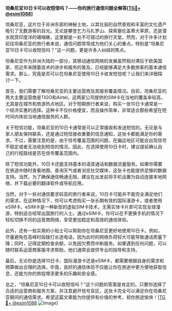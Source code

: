 **坦桑尼亚10日卡可以收短信吗？——你的旅行通信问题全解答[[TG💪+ @esim1088](https://t.me/s/esim1088)]**

坦桑尼亚，这片位于非洲东部的神秘土地，以其壮丽的自然景观和丰富的文化遗产吸引了无数游客的目光。无论是攀登乞力马扎罗山、探索塞伦盖蒂大草原，还是潜水观赏印度洋的珊瑚礁，这里都是一处不可错过的旅行天堂。然而，对于许多计划前往坦桑尼亚的旅行者来说，通信问题常常成为他们关心的重点。特别是“坦桑尼亚10日卡可以收短信吗？”这一问题，更是许多人纠结的焦点。

坦桑尼亚作为非洲大陆的一部分，其移动通信网络的发展虽然相对滞后于欧美国家，但近年来随着技术的进步和服务的普及，已经能够满足大多数旅客的基本通信需求。那么，究竟是否可以在坦桑尼亚使用10日卡收发短信呢？让我们来详细探讨一下。

首先，我们需要了解坦桑尼亚的主要运营商及其服务覆盖情况。目前，坦桑尼亚的两大主要运营商是TIGO和Airtel，这两家公司提供的SIM卡在当地的覆盖率较高，尤其是在城市和旅游热点地区。对于短期旅行者来说，购买一张10日卡通常是一个经济实惠的选择。这种卡不仅价格便宜，而且操作简单，非常适合那些希望在短时间内体验当地通信服务的人群。

关于短信功能，坦桑尼亚的10日卡通常是可以正常接收和发送短信的。无论是与家人朋友保持联系，还是通过短信接收重要的信息通知，这张卡都能满足你的需求。不过，需要注意的是，由于信号覆盖范围的问题，在偏远地区可能会出现信号不稳定或者无法收到短信的情况。因此，在选择使用10日卡时，建议提前确认自己的行程路线是否在信号覆盖范围内。

除了短信功能外，10日卡还能支持基本的语音通话和数据流量服务。如果你需要在旅途中随时查看地图、查询天气或者浏览社交媒体，这张卡也能提供足够的数据支持。当然，为了确保通信畅通无阻，建议在出发前将手机设置为自动连接本地网络，并下载必要的翻译软件或导航应用。

当然，对于一些对通信要求较高的旅行者来说，10日卡可能并不能完全满足他们的需求。在这种情况下，你可以考虑购买一张长期有效的国际漫游卡，或者使用eSIM卡。eSIM卡是一种新型的虚拟SIM卡技术，无需实体卡片即可实现全球漫游，特别适合经常出国旅行的人士。通过eSIM卡，你可以在不更换手机的情况下轻松切换不同的运营商网络，享受更加稳定和高效的通信体验。

此外，还有一些实用的小贴士可以帮助你在坦桑尼亚更好地使用10日卡。例如，尽量避免在高峰时段拨打长途电话，因为此时的网络负荷较大可能导致通话质量下降；同时，记得定期检查余额，以免因欠费而中断服务。如果遇到任何问题，可以随时联系运营商客服寻求帮助，他们通常会提供专业的指导和支持。

最后，无论你是选择10日卡、国际漫游卡还是eSIM卡，都需要根据自身的需求和预算做出合理的选择。毕竟，良好的通信体验不仅能让你在旅途中更方便地获取信息，还能为你的旅程增添更多的乐趣和安全感。

总之，“坦桑尼亚10日卡可以收短信吗？”这个问题的答案是肯定的。只要你选择了合适的运营商和服务方案，并注意避开信号盲区，这张卡完全可以满足你在坦桑尼亚期间的通信需求。希望这篇文章能为你提供有价值的参考，祝你旅途愉快！[[TG💪+ @esim1088](https://t.me/s/esim1088) ![Image](https://i.postimg.cc/4NQfJmqS/Snipaste-2025-05-13-00-14-12.png)]